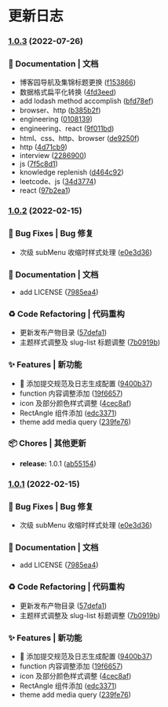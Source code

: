# 更新日志

### [1.0.3](https://github.com/niezicheng/article-dumi/compare/v1.0.2...v1.0.3) (2022-07-26)

### 📝 Documentation | 文档

- 博客园导航及集锦标题更换 ([f153866](https://github.com/niezicheng/article-dumi/commit/f15386696d5555d14a24a65a8cde4b2781b4ad0f))
- 数据格式扁平化转换 ([4fd3eed](https://github.com/niezicheng/article-dumi/commit/4fd3eed56dc706724699901d8149ba71e15a183f))
- add lodash method accomplish ([bfd78ef](https://github.com/niezicheng/article-dumi/commit/bfd78ef2161bf3883b4e300804323f2c1aed421c))
- browser、http ([b385b2f](https://github.com/niezicheng/article-dumi/commit/b385b2fc0165a10506c2b75a2ff06da51b4aa676))
- engineering ([0108139](https://github.com/niezicheng/article-dumi/commit/0108139de0929fe10047cdc9b7e3f58878bf5aab))
- engineering、react ([9f011bd](https://github.com/niezicheng/article-dumi/commit/9f011bda2bb780ca0e28d57b44f0a1e607fd7763))
- html、css、http、browser ([de9250f](https://github.com/niezicheng/article-dumi/commit/de9250f3ee6ae77ce5278a8dbac9696f395a047a))
- http ([4d71cb9](https://github.com/niezicheng/article-dumi/commit/4d71cb99ebd7f56d283cdf450f92cd6f8eb70b27))
- interview ([2286900](https://github.com/niezicheng/article-dumi/commit/22869003b8fddccda8f163a4e5adb620bb29fd9d))
- js ([7f5c8d1](https://github.com/niezicheng/article-dumi/commit/7f5c8d18205576a15346ab1010e2624dce3ba820))
- knowledge replenish ([d464c92](https://github.com/niezicheng/article-dumi/commit/d464c92fd087aa9b92401453a0efa2e62de265d2))
- leetcode、js ([34d3774](https://github.com/niezicheng/article-dumi/commit/34d3774cef3850ff59010854aefced3b746aa3d0))
- react ([97b2ea1](https://github.com/niezicheng/article-dumi/commit/97b2ea13df2b8d924b07a1a82f5670a0bb5f1763))

### [1.0.2](https://github.com/niezicheng/article-dumi/compare/v1.1.0...v1.0.2) (2022-02-15)

### 🐛 Bug Fixes | Bug 修复

- 次级 subMenu 收缩时样式处理 ([e0e3d36](https://github.com/niezicheng/article-dumi/commit/e0e3d36ed3b9bc7df5e1ffe607c544dc8d6e7a44))

### 📝 Documentation | 文档

- add LICENSE ([7985ea4](https://github.com/niezicheng/article-dumi/commit/7985ea4adabdce16835e9e7c0841bb70369fa2c1))

### ♻ Code Refactoring | 代码重构

- 更新发布产物目录 ([57defa1](https://github.com/niezicheng/article-dumi/commit/57defa1f0168fedea07fe3b9b67039a4600ad2ec))
- 主题样式调整及 slug-list 标题调整 ([7b0919b](https://github.com/niezicheng/article-dumi/commit/7b0919b88156faf348eaeb78983b00dbb04613a4))

### ✨ Features | 新功能

- 🎸 添加提交规范及日志生成配置 ([9400b37](https://github.com/niezicheng/article-dumi/commit/9400b37e28bdefafd182e3015aa6251e6f43c6f4))
- function 内容调整添加 ([19f6657](https://github.com/niezicheng/article-dumi/commit/19f6657595c0caa04c9d684dda4cd80a1c01055c))
- icon 及部分颜色样式调整 ([4cec8af](https://github.com/niezicheng/article-dumi/commit/4cec8afc39f4334926a33874bdb524c65838be78))
- RectAngle 组件添加 ([edc3371](https://github.com/niezicheng/article-dumi/commit/edc337172f6d6267549e1b3a28706b1def8f988d))
- theme add media query ([239fe76](https://github.com/niezicheng/article-dumi/commit/239fe768b09b2941cfc83a5fac585ca9940f6efa))

### 📦 Chores | 其他更新

- **release:** 1.0.1 ([ab55154](https://github.com/niezicheng/article-dumi/commit/ab551547740b78aa1e7a97c59e6045b29d4b42ff))

### [1.0.1](https://github.com/niezicheng/article-dumi/compare/v1.1.0...v1.0.1) (2022-02-15)

### 🐛 Bug Fixes | Bug 修复

- 次级 subMenu 收缩时样式处理 ([e0e3d36](https://github.com/niezicheng/article-dumi/commit/e0e3d36ed3b9bc7df5e1ffe607c544dc8d6e7a44))

### 📝 Documentation | 文档

- add LICENSE ([7985ea4](https://github.com/niezicheng/article-dumi/commit/7985ea4adabdce16835e9e7c0841bb70369fa2c1))

### ♻ Code Refactoring | 代码重构

- 更新发布产物目录 ([57defa1](https://github.com/niezicheng/article-dumi/commit/57defa1f0168fedea07fe3b9b67039a4600ad2ec))
- 主题样式调整及 slug-list 标题调整 ([7b0919b](https://github.com/niezicheng/article-dumi/commit/7b0919b88156faf348eaeb78983b00dbb04613a4))

### ✨ Features | 新功能

- 🎸 添加提交规范及日志生成配置 ([9400b37](https://github.com/niezicheng/article-dumi/commit/9400b37e28bdefafd182e3015aa6251e6f43c6f4))
- function 内容调整添加 ([19f6657](https://github.com/niezicheng/article-dumi/commit/19f6657595c0caa04c9d684dda4cd80a1c01055c))
- icon 及部分颜色样式调整 ([4cec8af](https://github.com/niezicheng/article-dumi/commit/4cec8afc39f4334926a33874bdb524c65838be78))
- RectAngle 组件添加 ([edc3371](https://github.com/niezicheng/article-dumi/commit/edc337172f6d6267549e1b3a28706b1def8f988d))
- theme add media query ([239fe76](https://github.com/niezicheng/article-dumi/commit/239fe768b09b2941cfc83a5fac585ca9940f6efa))
